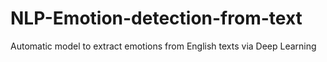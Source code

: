 # NLP-Emotion-detection-from-text
Automatic model to extract emotions from English texts via Deep Learning
